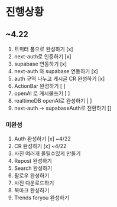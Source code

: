# 진행상황

## ~4.22

1. 트위터 폼으로 완성하기 [x]
2. next-auth로 인증하기 [x]
3. supabase 연동하기 [x]
4. next-auth 와 supabase 연동하기 [x]
5. auth 구역 나누고 게시글 CR 완성하기 [x]
6. ActionBar 완성하기 [ ]
7. openAI 로 게시물쓰기 [ ]
8. realtimeDB openAI로 완성하기 [ ]
9. next-auth -> supabaseAuth로 전환하기 []

### 미완성

1. Auth 완성하기 [x] ~4/22
2. CR 완성하기 [x] ~4/22
3. 사진 여러개 올릴수있게 만들기
4. Repost 완성하기
5. Search 완성하기
6. 팔로우 완성하기
7. 사진 다운로드하기
8. 북마크 완성하기
9. Trends foryou 완성하기
